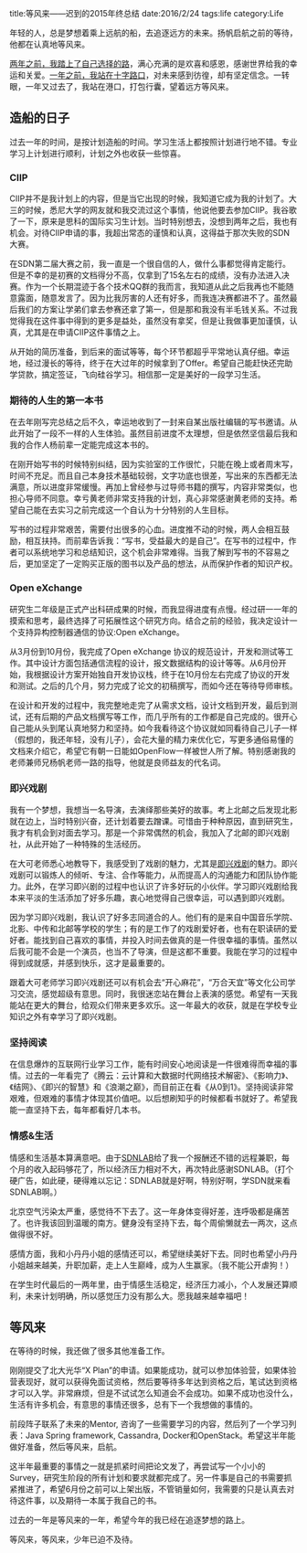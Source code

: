 ﻿title:等风来——迟到的2015年终总结
date:2016/2/24
tags:life
category:Life

年轻的人，总是梦想着乘上远航的船，去追逐远方的未来。扬帆启航之前的等待，他都在认真地等风来。

[两年之前，我踏上了自己选择的路](http://www.muzixing.com/pages/2014/01/01/shu-yu-wo-de-2013he-2014.html)，满心充满的是欢喜和感恩，感谢世界给我的幸运和关爱。[一年之前，我站在十字路口](http://www.muzixing.com/pages/2015/03/08/zhan-zai-shi-zi-lu-kou-de-nian.html)，对未来感到彷徨，却有坚定信念。一转眼，一年又过去了，我站在港口，打包行囊，望着远方等风来。

## 造船的日子

过去一年的时间，是按计划造船的时间。学习生活上都按照计划进行地不错。专业学习上计划进行顺利，计划之外也收获一些惊喜。

### CIIP

CIIP并不是我计划上的内容，但是当它出现的时候，我知道它成为我的计划了。大三的时候，悉尼大学的网友就和我交流过这个事情，他说他要去参加CIIP。我谷歌了一下，原来是思科的国际实习生计划。当时特别想去，没想到两年之后，我也有机会。对待CIIP申请的事，我超出常态的谨慎和认真，这得益于那次失败的SDN大赛。

在SDN第二届大赛之前，我一直是一个很自信的人，做什么事都觉得肯定能行。但是不幸的是初赛的文档得分不高，仅拿到了15名左右的成绩，没有办法进入决赛。作为一个长期混迹于各个技术QQ群的我而言，我知道从此之后我再也不能随意露面，随意发言了。因为比我厉害的人还有好多，而我连决赛都进不了。虽然最后我们的方案让学弟们拿去参赛还拿了第一，但是那和我没有半毛钱关系。不过我觉得我在这件事中得到的更多是益处，虽然没有拿奖，但是让我做事更加谨慎，认真，尤其是在申请CIIP这件事情之上。

从开始的简历准备，到后来的面试等等，每个环节都超乎平常地认真仔细。幸运地，经过漫长的等待，终于在大过年的时候拿到了Offer。希望自己能赶快还完助学贷款，搞定签证，飞向硅谷学习。相信那一定是美好的一段学习生活。

### 期待的人生的第一本书

在去年刚写完总结之后不久，幸运地收到了一封来自某出版社编辑的写书邀请。从此开始了一段不一样的人生体验。虽然目前进度不太理想，但是依然坚信最后我和我的合作人杨前辈一定能完成这本书的。

在刚开始写书的时候特别纠结，因为实验室的工作很忙，只能在晚上或者周末写，时间不充足。而且自己本身技术基础较弱，文字功底也很差，写出来的东西都无法满意，所以进度非常缓慢。再加上曾经参与过导师书籍的撰写，内容非常类似，也担心导师不同意。幸亏黄老师非常支持我的计划，真心非常感谢黄老师的支持。希望自己能在去实习之前完成这一个自认为十分特别的人生目标。

写书的过程非常艰苦，需要付出很多的心血。进度推不动的时候，两人会相互鼓励，相互扶持。而前辈告诉我：“写书，受益最大的是自己”。在写书的过程中，作者可以系统地学习和总结知识，这个机会非常难得。当我了解到写书的不容易之后，更加坚定了一定购买正版的图书以及产品的想法，从而保护作者的知识产权。

### Open eXchange 

研究生二年级是正式产出科研成果的时候，而我显得进度有点慢。经过研一一年的摸索和思考，最终选择了可拓展性这个研究方向。结合之前的经验，我决定设计一个支持异构控制器通信的协议:Open eXchange。

从3月份到10月份，我完成了Open eXchange 协议的规范设计，开发和测试等工作。其中设计方面包括通信流程的设计，报文数据结构的设计等等。从6月份开始，我根据设计方案开始独自开发协议栈，终于在10月份左右完成了协议的开发和测试。之后的几个月，努力完成了论文的初稿撰写，而如今还在等待导师审核。

在设计和开发的过程中，我完整地走完了从需求文档，设计文档到开发，最后到测试，还有后期的产品文档撰写等工作，而几乎所有的工作都是自己完成的。很开心自己能从头到尾认真地努力和坚持。如今我看待这个协议就如同看待自己儿子一样（假想的，我还年轻，没有儿子），会花大量的精力来优化它，写更多通俗易懂的文档来介绍它，希望它有朝一日能如OpenFlow一样被世人所了解。特别感谢我的老师兼师兄杨帆老师一路的指导，他就是良师益友的代名词。

### 即兴戏剧

我有一个梦想，我想当一名导演，去演绎那些美好的故事。考上北邮之后发现北影就在边上，当时特别兴奋，还计划着要去蹭课。可惜由于种种原因，直到研究生，我才有机会到对面去学习。那是一个非常偶然的机会，我加入了北邮的即兴戏剧社，从此开始了一种特殊的生活经历。

在大可老师悉心地教导下，我感受到了戏剧的魅力，尤其是[即兴戏剧](http://www.muzixing.com/pages/2015/11/14/ji-xing-xi-ju-yu-gou-tong-tong-xin.html)的魅力。即兴戏剧可以锻炼人的倾听、专注、合作等能力，从而提高人的沟通能力和团队协作能力。此外，在学习即兴剧的过程中也认识了许多好玩的小伙伴。学习即兴戏剧给我本来平淡的生活添加了好多乐趣，衷心地觉得自己很幸运，可以遇到即兴戏剧。

因为学习即兴戏剧，我认识了好多志同道合的人。他们有的是来自中国音乐学院、北影、中传和北邮等学校的学生；有的是工作了的戏剧爱好者，也有在职读研的爱好者。能找到自己喜欢的事情，并投入时间去做真的是一件很幸福的事情。虽然以后我可能不会是一个演员，也当不了导演，但是这都不重要。我能在学习的过程中得到成就感，并感到快乐，这才是最重要的。

跟着大可老师学习即兴戏剧还可以有机会去“开心麻花”，“万合天宜”等文化公司学习交流，感觉超级有意思。同时，我很迷恋站在舞台上表演的感觉。希望有一天我能站在更大的舞台，给观众们带来更多欢乐。这一年最大的收获，就是在学校专业知识之外有幸学习了即兴戏剧。

### 坚持阅读

在信息爆炸的互联网行业学习工作，能有时间安心地阅读是一件很难得而幸福的事情。过去的一年看完了《腾云：云计算和大数据时代网络技术解密》、《影响力》、《结网》、《即兴的智慧》和《浪潮之巅》，而目前正在看《从0到1》。坚持阅读非常艰难，但艰难的事情才体现其价值吧。以后想刷知乎的时候都看书就好了。希望我能一直坚持下去，每年都看好几本书。

### 情感&生活

情感和生活基本算满意吧。由于[SDNLAB](http://www.sdnlab.com)给了我一个报酬还不错的远程兼职，每个月的收入起码够花了，所以经济压力相对不大，再次特此感谢SDNLAB。（打个硬广告，如此硬，硬得难以忘记：SDNLAB就是好啊，特别好啊，学SDN就来看SDNLAB啊。）

北京空气污染太严重，感觉待不下去了。这一年身体变得好差，连呼吸都是痛苦了。也许我该回到温暖的南方。健身没有坚持下去，每个周偷懒就去一两次，这点做得很不好。

感情方面，我和小丹丹小姐的感情还可以，希望继续美好下去。同时也希望小丹丹小姐越来越美，升职加薪，走上人生巅峰，成为人生赢家。（我不能公开虐狗！）

在学生时代最后的一两年里，由于情感生活稳定，经济压力减小，个人发展还算顺利，未来计划明确，所以感觉压力没有那么大。愿我越来越幸福吧！

## 等风来

在等待的时候，我还做了很多其他准备工作。

刚刚提交了北大光华“X Plan”的申请。如果能成功，就可以参加体验营，如果体验营表现好，就可以获得免面试资格，然后要等待多年达到资格之后，笔试达到资格才可以入学。非常麻烦，但是不试试怎么知道会不会成功。如果不成功也没什么，生活有许多机会，有意思的事情还很多，总有下一个我想做的事情的。

前段阵子联系了未来的Mentor, 咨询了一些需要学习的内容，然后列了一个学习列表：Java Spring framework, Cassandra, Docker和OpenStack。希望这半年能做好准备，然后等风来，启航。

这半年最重要的事情之一就是抓紧时间把论文发了，再尝试写一个小小的Survey，研究生阶段的所有计划和要求就都完成了。另一件事是自己的书需要抓紧推进了，希望6月份之前可以上架出版，不管销量如何，我需要的只是认真去对待这件事，以及期待一本属于我自己的书。

过去的一年是等风来的一年，希望今年的我已经在追逐梦想的路上。

等风来，等风来，少年已迫不及待。

